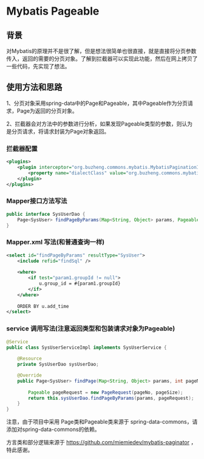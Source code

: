 Mybatis Pageable
===============

背景
-------------------
对Mybatis的原理并不是很了解，但是想法很简单也很直接，就是直接将分页参数传入，返回的需要的分页对象。了解到拦截器可以实现此功能，然后在网上拷贝了一些代码，先实现了想法。

使用方法和思路
-------------------

1、分页对象采用spring-data中的Page和Pageable，其中Pageable作为分页请求，Page为返回的分页对象。

2、拦截器会对方法中的参数进行分析，如果发现Pageable类型的参数，则认为是分页请求，将请求封装为Page对象返回。

### 拦截器配置

```xml
<plugins>
    <plugin interceptor="org.buzheng.commons.mybatis.MybatisPaginationInterceptor">
	    <property name="dialectClass" value="org.buzheng.commons.mybatis.MySQLDialect"/>
	</plugin>
</plugins>
```

### Mapper接口方法写法

```java
public interface SysUserDao {	
	Page<SysUser> findPageByParams(Map<String, Object> params, Pageable pageRequest);
}
```

### Mapper.xml 写法(和普通查询一样)

```xml
<select id="findPageByParams" resultType="SysUser">
    <include refid="findSql" />
    
    <where>
        <if test="param1.groupId != null">
            u.group_id = #{param1.groupId}
        </if>
    </where>
    
    ORDER BY u.add_time
</select>
```

### service 调用写法(注意返回类型和包装请求对象为Pageable)
```java
@Service
public class SysUserServiceImpl implements SysUserService {
	
	@Resource
	private SysUserDao sysUserDao;

	@Override
	public Page<SysUser> findPage(Map<String, Object> params, int pageNo, int pageSize) {
	
		Pageable pageRequest = new PageRequest(pageNo, pageSize);
		return this.sysUserDao.findPageByParams(params, pageRequest);
	}	
}
```

注意，由于项目中采用 Page类和Pageable类来源于 spring-data-commons，请添加对spring-data-commons的依赖。

方言类和部分逻辑来源于 https://github.com/miemiedev/mybatis-paginator ，特此感谢。
